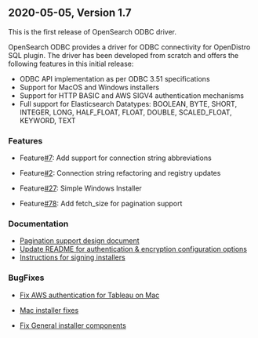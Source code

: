 ## 2020-05-05, Version 1.7

This is the first release of OpenSearch ODBC driver.

OpenSearch ODBC provides a driver for ODBC connectivity for OpenDistro SQL plugin. The driver has been developed from scratch and offers the following features in this initial release:

* ODBC API implementation as per ODBC 3.51 specifications
* Support for MacOS and Windows installers
* Support for HTTP BASIC and AWS SIGV4 authentication mechanisms
* Full support for Elasticsearch Datatypes: BOOLEAN, BYTE, SHORT, INTEGER, LONG, HALF_FLOAT, FLOAT, DOUBLE, SCALED_FLOAT, KEYWORD, TEXT

### Features

* Feature[#7](https://github.com/opendistro-for-elasticsearch/sql-odbc/pull/7): Add support for connection string abbreviations

* Feature[#2](https://github.com/opendistro-for-elasticsearch/sql-odbc/pull/2): Connection string refactoring and registry updates

* Feature[#27](https://github.com/opendistro-for-elasticsearch/sql-odbc/pull/27): Simple Windows Installer


* Feature[#78](https://github.com/opendistro-for-elasticsearch/sql-odbc/pull/78): Add fetch_size for pagination support


### Documentation

* [Pagination support design document](https://github.com/opendistro-for-elasticsearch/sql-odbc/pull/40) 
* [Update README for authentication & encryption configuration options](https://github.com/opendistro-for-elasticsearch/sql-odbc/pull/33) 
* [Instructions for signing installers](https://github.com/opendistro-for-elasticsearch/sql-odbc/pull/84) 



### BugFixes

* [Fix AWS authentication for Tableau on Mac](https://github.com/opendistro-for-elasticsearch/sql-odbc/pull/9) 

* [Mac installer fixes](https://github.com/opendistro-for-elasticsearch/sql-odbc/pull/73) 


* [Fix General installer components](https://github.com/opendistro-for-elasticsearch/sql-odbc/pull/69) 










